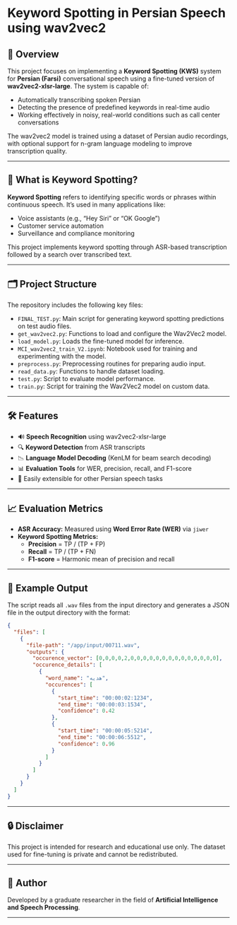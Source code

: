 # Keyword Spotting in Persian Speech using wav2vec2

## 📌 Overview

This project focuses on implementing a **Keyword Spotting (KWS)** system for **Persian (Farsi)** conversational speech using a fine-tuned version of **wav2vec2-xlsr-large**. The system is capable of:

- Automatically transcribing spoken Persian
- Detecting the presence of predefined keywords in real-time audio
- Working effectively in noisy, real-world conditions such as call center conversations

The wav2vec2 model is trained using a dataset of Persian audio recordings, with optional support for n-gram language modeling to improve transcription quality.

---

## 🧠 What is Keyword Spotting?

**Keyword Spotting** refers to identifying specific words or phrases within continuous speech. It’s used in many applications like:

- Voice assistants (e.g., “Hey Siri” or “OK Google”)
- Customer service automation
- Surveillance and compliance monitoring

This project implements keyword spotting through ASR-based transcription followed by a search over transcribed text.

---

## 🗂️ Project Structure

The repository includes the following key files:

- `FINAL_TEST.py`: Main script for generating keyword spotting predictions on test audio files.
- `get_wav2vec2.py`: Functions to load and configure the Wav2Vec2 model.
- `load_model.py`: Loads the fine-tuned model for inference.
- `MCI_wav2vec2_train_V2.ipynb`: Notebook used for training and experimenting with the model.
- `preprocess.py`: Preprocessing routines for preparing audio input.
- `read_data.py`: Functions to handle dataset loading.
- `test.py`: Script to evaluate model performance.
- `train.py`: Script for training the Wav2Vec2 model on custom data.

---

## 🛠️ Features

- 🔊 **Speech Recognition** using wav2vec2-xlsr-large
- 🔍 **Keyword Detection** from ASR transcripts
- 📉 **Language Model Decoding** (KenLM for beam search decoding)
- 📊 **Evaluation Tools** for WER, precision, recall, and F1-score
- 🧪 Easily extensible for other Persian speech tasks

---

## 📈 Evaluation Metrics

- **ASR Accuracy:** Measured using **Word Error Rate (WER)** via `jiwer`
- **Keyword Spotting Metrics:**
  - **Precision** = TP / (TP + FP)
  - **Recall** = TP / (TP + FN)
  - **F1-score** = Harmonic mean of precision and recall

---

## 🧪 Example Output


The script reads all `.wav` files from the input directory and generates a JSON file in the output directory with the format:

```json
{
  "files": [
    {
      "file-path": "/app/input/00711.wav",
      "outputs": {
        "occurence_vector": [0,0,0,0,2,0,0,0,0,0,0,0,0,0,0,0,0,0,0],
        "occurence_details": [
          {
            "word_name": "هدیه",
            "occurences": [
              {
                "start_time": "00:00:02:1234",
                "end_time": "00:00:03:1534",
                "confidence": 0.42
              },
              {
                "start_time": "00:00:05:5214",
                "end_time": "00:00:06:5512",
                "confidence": 0.96
              }
            ]
          }
        ]
      }
    }
  ]
}
```

---

## 🔒 Disclaimer

This project is intended for research and educational use only. The dataset used for fine-tuning is private and cannot be redistributed.

---

## 👤 Author

Developed by a graduate researcher in the field of **Artificial Intelligence and Speech Processing**.

---
